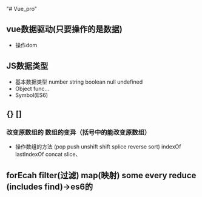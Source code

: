 "# Vue_pro"
## vue数据驱动(只要操作的是数据)
- 操作dom

## JS数据类型
- 基本数据类型   number string boolean null undefined
- Object func...
- Symbol(ES6)

## {} []
### 改变原数组的 数组的变异（括号中的能改变原数组）
- 操作数组的方法  (pop push unshift shift splice reverse sort) indexOf lastIndexOf concat slice、

###
## forEcah filter(过滤) map(映射) some every reduce (includes find)->es6的